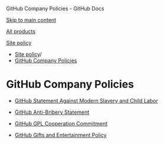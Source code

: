 GitHub Company Policies - GitHub Docs

[Skip to main content](#main-content)

[All products](/en)

[Site policy](/site-policy)

* [Site policy](/en/site-policy)/
* [GitHub Company Policies](/en/site-policy/github-company-policies)

GitHub Company Policies
==========

* [GitHub Statement Against Modern Slavery and Child Labor](/en/site-policy/github-company-policies/github-statement-against-modern-slavery-and-child-labor)

* [GitHub Anti-Bribery Statement](/en/site-policy/github-company-policies/github-anti-bribery-statement)

* [GitHub GPL Cooperation Commitment](/en/site-policy/github-company-policies/github-gpl-cooperation-commitment)

* [GitHub Gifts and Entertainment Policy](/en/site-policy/github-company-policies/github-gifts-and-entertainment-policy)

